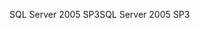 <span data-ttu-id="39708-101">SQL Server 2005 SP3</span><span class="sxs-lookup"><span data-stu-id="39708-101">SQL Server 2005 SP3</span></span>